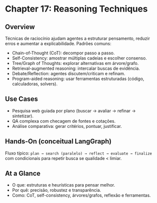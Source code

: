 # Chapter 17: Reasoning Techniques

## Overview

Técnicas de raciocínio ajudam agentes a estruturar pensamento, reduzir erros e aumentar a explicabilidade. Padrões comuns:

- Chain-of-Thought (CoT): decompor passo a passo.
- Self-Consistency: amostrar múltiplas cadeias e escolher consenso.
- Tree/Graph of Thoughts: explorar alternativas em árvore/grafo.
- Retrieval-augmented reasoning: intercalar buscas de evidência.
- Debate/Reflection: agentes discutem/criticam e refinam.
- Program-aided reasoning: usar ferramentas estruturadas (código, calculadoras, solvers).

## Use Cases

- Pesquisa web guiada por plano (buscar → avaliar → refinar → sintetizar).
- QA complexa com checagem de fontes e cotações.
- Análise comparativa: gerar critérios, pontuar, justificar.

## Hands-On (conceitual LangGraph)

Fluxo típico: `plan → search (paralelo) → reflect → evaluate → finalize` com condicionais para repetir busca se qualidade < limiar.

## At a Glance

- O que: estruturas e heurísticas para pensar melhor.
- Por quê: precisão, robustez e transparência.
- Como: CoT, self-consistency, árvores/grafos, reflexão e ferramentas.
